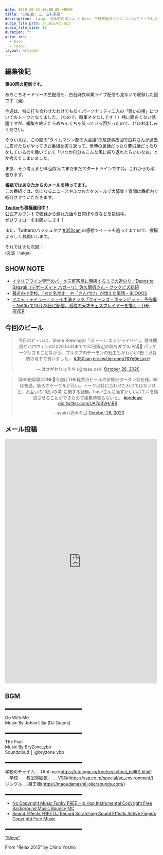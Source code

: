 ```yaml
---
date: 2020-10-31 10:00:00 +0900
title: "60缶目: 三．五軒茶屋"
description:  taiga、桜木町のポエム / hase、三軒茶屋のワイン についてトークしました。
audio_file_path: /audio/63.mp3
audio_file_size: 30
duration: ""
actor_ids:
  - hase
  - taiga
layout: article
---
```


## 編集後記

__第60回の更新です。__

あちこちオードリーの生配信も、白石麻衣卒業ライブ配信も見ないで収録した回です（涙）

今週は、特に打ち合わせたわけでもなくパーソナリティ二人の「憩いの場」についてのトークとなりました。（なので、時事ネタなしです！）特に面白くない話題ですが、編集を終えたらめちゃくちゃ笑っている回だったので、ぜひお楽しみください。

そういえば、この間の“タイムマシン部の大会議”の放送事故回で白井さんが過去に自分たちがやってきた番組を振り返って、当時の裏話だったり苦労話だったりをしているのを聴いていて「いつか自分もこんな風に振り返れたらいいなあ」とか考えてしまいました。

まあ、そう考えると60回なんてまだまだスタートラインですね。これからも頑張ります。

__番組ではあなたからのメールを待ってます。__  
この番組では、気になるニュースやふつおたをメールで大募集！質問は番組内で紹介させていただきます。  

__[Twitter](https://twitter.com/am350can)も積極運用中！__  
公式アカウントで収録から漏れた話や日常ぼやきなどを投稿中。  
ぜひフォローをお願いします！  

また、Twitterのハッシュタグ [#350can](https://twitter.com/search?q=%23350can&src=hashtag_click) の感想ツイートも追ってますので、投稿よろしくお願いします。  

それではまた次回！  
(文責：taiga)

## SHOW NOTE

- [イタリアワイン専門のバーを三軒茶屋に開店するまでの道のり／Deposito Bagagli（デポーズィト バガーリ）佐久間努さん - クックビズ総研](https://cookbiz.jp/soken/career/deposito_bagagli/)
- [最近の小学校、「あだ名禁止」や「さん付け」が増えた事情 - BLOGOS](https://blogos.com/article/297120/)
- [アニャ・テイラー＝ジョイ主演ドラマ「クイーンズ・ギャンビット」予告編 ─ Netflixで10月23日に配信、孤独の天才チェスプレイヤーを描く - THE RIVER](https://theriver.jp/queens-gambit-trailer/)

## 今回のビール

<center>
<blockquote class="twitter-tweet"><p lang="ja" dir="ltr">今日のビールは、Stone Brewingの『ストーン エンジョイバイ』。賞味期限がハロウィンの2020.10.31までで37日限定の粋なダブルIPA🎃👻 パッケージもさることながら、プルタブのデーモンの細工もかわいい1缶！渋谷駅の地下で買いました。 <a href="https://twitter.com/hashtag/350can?src=hash&amp;ref_src=twsrc%5Etfw">#350can</a> <a href="https://t.co/76Ye9eLxvH">pic.twitter.com/76Ye9eLxvH</a></p>&mdash; はせがわりゅうや (@hase_csv) <a href="https://twitter.com/hase_csv/status/1321453968837337088?ref_src=twsrc%5Etfw">October 28, 2020</a></blockquote> <script async src="https://platform.twitter.com/widgets.js" charset="utf-8"></script>

<blockquote class="twitter-tweet"><p lang="ja" dir="ltr">第60缶収録DONE🍻今週はTHE軽井沢ビールの伊勢丹タータン柄仕様。味は普通。後ろのケーブルが汚い。トークは特に合わせたわけではないけど、お互いの”憩いの場“に関する話題。haseさんに恥ずかしいポエムを朗読させることができたので編集頑張らないと。 <a href="https://twitter.com/hashtag/podcast?src=hash&amp;ref_src=twsrc%5Etfw">#podcast</a> <a href="https://t.co/UA7pBVHnBB">pic.twitter.com/UA7pBVHnBB</a></p>&mdash; ayato (@dn0t_) <a href="https://twitter.com/dn0t_/status/1321457115278422023?ref_src=twsrc%5Etfw">October 28, 2020</a></blockquote> <script async src="https://platform.twitter.com/widgets.js" charset="utf-8"></script>
</center>

## メール投稿
<div class="iframe-wrapper">
<iframe src="https://docs.google.com/forms/d/e/1FAIpQLSfTZ99ZtY5BJtHk38i7c_p3AdF-uIGnOOsc6W05wV6L0MTAQg/viewform?embedded=true" width="500" height="800" frameborder="0" marginheight="0" marginwidth="0">読み込んでいます…</iframe>
</div>

## BGM
▬▬▬▬▬▬▬▬▬▬▬▬▬▬▬▬▬▬  

Go With Me  
Music By Johan Lilja (DJ Quads)  

▬▬▬▬▬▬▬▬▬▬▬▬▬▬▬▬▬▬  

The Fool  
Music By BryZone_ybp  
Soundcloud │ @bryzone_ybp  

▬▬▬▬▬▬▬▬▬▬▬▬▬▬▬▬▬▬  

学校のチャイム ... OtoLogic(https://otologic.jp/free/se/school_bell01.html)
「学校　　教室雰囲気」 ... VSQ(https://vsq.co.jp/special/se_environment/)
ジングル ... 魔王魂(https://maoudamashii.jokersounds.com/)

▬▬▬▬▬▬▬▬▬▬▬▬▬▬▬▬▬▬  

- [No Copyright Music Funky FREE Hip Hop Instrumental Copyright Free Background Music Bouncy MC](https://www.youtube.com/watch?v=YCOrfB6c1SM)
- [Sound Effects FREE DJ Record Scratching Sound Effects Active Fingers Copyright Free Music](https://www.youtube.com/watch?v=KbVWYj0F3Fs)

▬▬▬▬▬▬▬▬▬▬▬▬▬▬▬▬▬▬  

[“Sleep”](https://soundcloud.com/chino-yoshio/chino-yoshio-relax-2015-18-sleep)

From "Relax 2015" by Chino Yoshio